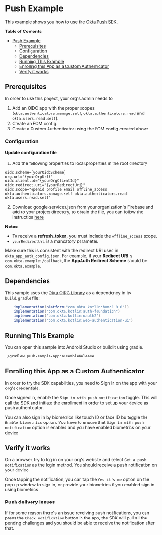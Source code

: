 # Push Example

This example shows you how to use the [Okta Push SDK](https://github.com/okta/okta-devices-kotlin).

**Table of Contents**
- [Push Example](#push-example)
  - [Prerequisites](#prerequisites)
  - [Configuration](#configuration)
  - [Dependencies](#dependencies)
  - [Running This Example](#running-this-example)
  - [Enrolling this App as a Custom Authenticator](#enrolling-this-app-as-a-custom-authenticator)
  - [Verify it works](#verify-it-works)

## Prerequisites

In order to use this project, your org's admin needs to:
1. Add an OIDC app with the proper scopes (`okta.authenticators.manage.self`, `okta.authenticators.read` and `okta.users.read.self`).
2. Create an FCM config.
3. Create a Custom Authenticator using the FCM config created above.

### Configuration

#### Update configuration file
1. Add the following properties to local.properties in the root directory

```
oidc.scheme={yourOidcScheme}
org.url="{yourOrgUrl}"
oidc.client.id="{yourOrgClientId}"
oidc.redirect.uri="{yourRedirectUri}"
oidc.scope="openid profile email offline_access okta.authenticators.manage.self okta.authenticators.read okta.users.read.self"
```

2. Download google-services.json from your organization's Firebase and add to your project directory, to obtain the file, you can follow the instruction [here](https://firebase.google.com/docs/android/setup)

**Notes:**
- To receive a **refresh_token**, you must include the `offline_access` scope.
- `yourRedirectUri` is a mandatory parameter.

Make sure this is consistent with the redirect URI used in `okta_app_auth_config.json`. For example,
if your **Redirect URI** is `com.okta.example:/callback`, the **AppAuth Redirect Scheme** should be
`com.okta.example`.

## Dependencies

This sample uses the [Okta OIDC Library] as a dependency in its `build.gradle` file:

```groovy
    implementation(platform("com.okta.kotlin:bom:1.0.0"))
    implementation("com.okta.kotlin:auth-foundation")
    implementation("com.okta.kotlin:oauth2")
    implementation("com.okta.kotlin:web-authentication-ui")
```

## Running This Example

You can open this sample into Android Studio or build it using gradle.
```bash
./gradlew push-sample-app:assembleRelease
```

[Okta Push SDK]: https://github.com/okta/okta-devices-kotlin
[Okta OIDC Library]: https://github.com/okta/okta-mobile-kotlin

## Enrolling this App as a Custom Authenticator
In order to try the SDK capabilities, you need to Sign In on the app with your org's credentials.

Once signed in, enable the `Sign in with push notification` toggle. This will call the SDK and initiate the enrollment in order to set up your device as push authenticator.

You can also sign in by biometrics like touch ID or face ID bu toggle the `Enable biometrics` option. You have to ensure that `Sign in with push notification` option is enabled and you have enabled biometrics on your device

## Verify it works
On a browser, try to log in on your org's website and select `Get a push notification` as the login method. You should receive a push notification on your device

Once tapping the notification, you can tap the `Yes it's me` option on the pop up window to sign in, or provide your biometrics if you enabled sign in using biometrics

### Push delivery issues
If for some reason there's an issue receiving push notifications, you can press the `Check notification` button in the app, the SDK will pull all the pending challenges and you should be able to receive the notification after that.
